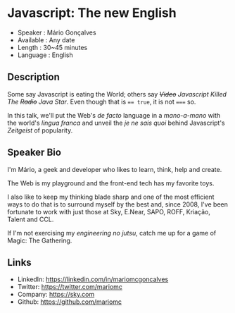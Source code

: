 Javascript: The new English
========================

* Speaker   : Mário Gonçalves
* Available : Any date
* Length    : 30~45 minutes
* Language  : English

Description
-----------

Some say Javascript is eating the World; others say *~~Video~~ Javascript Killed The ~~Radio~~ Java Star*. Even though that is `== true`, it is not `===` so.

In this talk, we'll put the Web's *de facto* language in a *mano-a-mano* with the world's *lingua franca* and unveil the *je ne sais quoi* behind Javascript's *Zeitgeist* of popularity.

Speaker Bio
-----------

I'm Mário, a geek and developer who likes to learn, think, help and create.

The Web is my playground and the front-end tech has my favorite toys.

I also like to keep my thinking blade sharp and one of the most efficient ways to do that is to surround myself by the best and, since 2008, I've been fortunate to work with just those at Sky, E.Near, SAPO, ROFF, Kriação, Talent and CCL.

If I'm not exercising my *engineering no jutsu*, catch me up for a game of Magic: The Gathering.

Links
-----

* LinkedIn:  https://linkedin.com/in/mariomcgoncalves
* Twitter: https://twitter.com/mariomc
* Company: https://sky.com
* Github: https://github.com/mariomc

